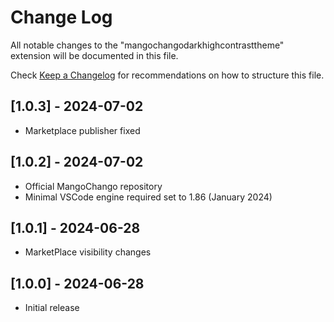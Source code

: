 # Change Log

All notable changes to the "mangochangodarkhighcontrasttheme" extension will be documented in this file.

Check [Keep a Changelog](http://keepachangelog.com/) for recommendations on how to structure this file.

## [1.0.3] - 2024-07-02
- Marketplace publisher fixed

## [1.0.2] - 2024-07-02
- Official MangoChango repository
- Minimal VSCode engine required set to 1.86 (January 2024)

## [1.0.1] - 2024-06-28
- MarketPlace visibility changes

## [1.0.0] - 2024-06-28

- Initial release
